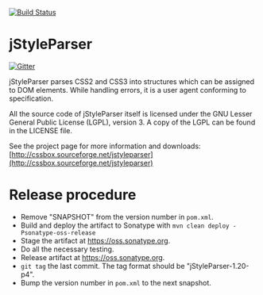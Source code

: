 [![Build Status](https://travis-ci.org/snaekobbi/jStyleParser.png)](https://travis-ci.org/snaekobbi/jStyleParser)

jStyleParser
============

[![Gitter](https://badges.gitter.im/Join%20Chat.svg)](https://gitter.im/radkovo/jStyleParser?utm_source=badge&utm_medium=badge&utm_campaign=pr-badge&utm_content=badge)

jStyleParser parses CSS2 and CSS3 into structures which can be assigned to DOM elements.
While handling errors, it is a user agent conforming to specification.

All the source code of jStyleParser itself is licensed under the GNU Lesser General
Public License (LGPL), version 3. A copy of the LGPL can be found 
in the LICENSE file.

See the project page for more information and downloads:
[http://cssbox.sourceforge.net/jstyleparser](http://cssbox.sourceforge.net/jstyleparser)

Release procedure
=================

- Remove "SNAPSHOT" from the version number in `pom.xml`.
- Build and deploy the artifact to Sonatype with `mvn clean deploy -Psonatype-oss-release`
- Stage the artifact at https://oss.sonatype.org.
- Do all the necessary testing.
- Release artifact at https://oss.sonatype.org.
- `git tag` the last commit. The tag format should be "jStyleParser-1.20-p4".
- Bump the version number in `pom.xml` to the next snapshot.
